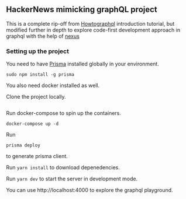## HackerNews mimicking graphQL project

This is a complete rip-off from [Howtographql](https://www.howtographql.com/graphql-js/0-introduction/) introduction tutorial, but modified further in depth to explore code-first development approach in graphql with the help of [nexus](https://nexus.js.org/)

### Setting up the project

You need to have [Prisma](https://www.prisma.io/) installed globally in your environment.

```
sudo npm install -g prisma
```
You also need docker installed as well.

Clone the project locally.

```
```

Run docker-compose to spin up the containers.

```
docker-compose up -d
```

Run 
```
prisma deploy
``` 
to generate prisma client.

Run ```yarn install``` to download depenedencies.

Run ```yarn dev``` to start the server in development mode.

You can use http://localhost:4000 to explore the graphql playground.
